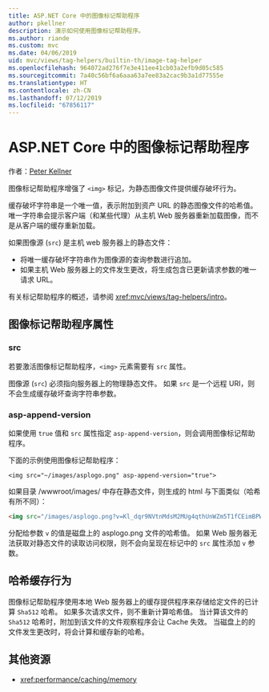 ```yaml
---
title: ASP.NET Core 中的图像标记帮助程序
author: pkellner
description: 演示如何使用图像标记帮助程序。
ms.author: riande
ms.custom: mvc
ms.date: 04/06/2019
uid: mvc/views/tag-helpers/builtin-th/image-tag-helper
ms.openlocfilehash: 964072ad276f7e3e411ee41cb03a2efb9d05c585
ms.sourcegitcommit: 7a40c56bf6a6aaa63a7ee83a2cac9b3a1d77555e
ms.translationtype: HT
ms.contentlocale: zh-CN
ms.lasthandoff: 07/12/2019
ms.locfileid: "67856117"
---
```

# <a name="image-tag-helper-in-aspnet-core"></a>ASP.NET Core 中的图像标记帮助程序

作者：[Peter Kellner](https://peterkellner.net)

图像标记帮助程序增强了 `<img>` 标记，为静态图像文件提供缓存破坏行为。

缓存破坏字符串是一个唯一值，表示附加到资产 URL 的静态图像文件的哈希值。 唯一字符串会提示客户端（和某些代理）从主机 Web 服务器重新加载图像，而不是从客户端的缓存重新加载。

如果图像源 (`src`) 是主机 web 服务器上的静态文件：

* 将唯一缓存破坏字符串作为图像源的查询参数进行追加。
* 如果主机 Web 服务器上的文件发生更改，将生成包含已更新请求参数的唯一请求 URL。

有关标记帮助程序的概述，请参阅 <xref:mvc/views/tag-helpers/intro>。

## <a name="image-tag-helper-attributes"></a>图像标记帮助程序属性

### <a name="src"></a>src

若要激活图像标记帮助程序，`<img>` 元素需要有 `src` 属性。

图像源 (`src`) 必须指向服务器上的物理静态文件。 如果 `src` 是一个远程 URI，则不会生成缓存破坏查询字符串参数。

### <a name="asp-append-version"></a>asp-append-version

如果使用 `true` 值和 `src` 属性指定 `asp-append-version`，则会调用图像标记帮助程序。

下面的示例使用图像标记帮助程序：

```cshtml
<img src="~/images/asplogo.png" asp-append-version="true">
```

如果目录 /wwwroot/images/  中存在静态文件，则生成的 html 与下面类似（哈希有所不同）：

```html
<img src="/images/asplogo.png?v=Kl_dqr9NVtnMdsM2MUg4qthUnWZm5T1fCEimBPWDNgM">
```

分配给参数 `v` 的值是磁盘上的 asplogo.png 文件的哈希值。  如果 Web 服务器无法获取对静态文件的读取访问权限，则不会向呈现在标记中的 `src` 属性添加 `v` 参数。

## <a name="hash-caching-behavior"></a>哈希缓存行为

图像标记帮助程序使用本地 Web 服务器上的缓存提供程序来存储给定文件的已计算 `Sha512` 哈希。 如果多次请求文件，则不重新计算哈希值。 当计算该文件的 `Sha512` 哈希时，附加到该文件的文件观察程序会让 Cache 失效。 当磁盘上的的文件发生更改时，将会计算和缓存新的哈希。

## <a name="additional-resources"></a>其他资源

* <xref:performance/caching/memory>
